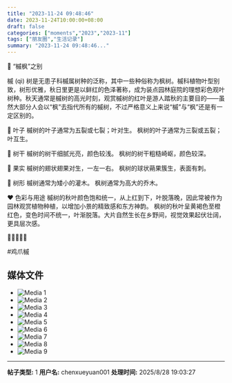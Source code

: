 ```yaml
---
title: "2023-11-24 09:48:46"
date: 2023-11-24T10:00:00+08:00
draft: false
categories: ["moments","2023","2023-11"]
tags: ["朋友圈","生活记录"]
summary: "2023-11-24 09:48:46..."
---
```


🍁 “槭枫”之别

槭 (qì) 树是无患子科槭属树种的泛称，其中一些种俗称为枫树。槭科植物叶型别致，树形优雅，秋日里更是以鲜红的色泽著称，成为装点园林庭院的理想彩色观叶树种。秋天通常是槭树的高光时刻，观赏槭树的红叶是游人踏秋的主要目的——虽然大部分人会以“枫”去指代所有的槭树，不过严格意义上来说“槭”与“枫”还是有一定区别的。

🍃 叶子
槭树的叶子通常为五裂或七裂；叶对生。
枫树的叶子通常为三裂或五裂；叶互生。

🌿 树干
槭树的树干细腻光亮，颜色较浅。
枫树的树干粗糙崎岖，颜色较深。

🌰 果实
槭树的翅状翅果对生，一左一右。
枫树的球状蒴果簇生，表面有刺。

🌳 树形
槭树通常为矮小的灌木。
枫树通常为高大的乔木。

❤️ 色彩与用途
槭树的秋叶颜色饱和统一，从上红到下，叶脱落晚，因此常被作为园林观赏植物种植，以增加小景的精致感和东方神韵。
枫树的秋叶呈黄褐色至橙红色，变色时间不统一，叶渐脱落。大片自然生长在乡野间，视觉效果起伏壮阔，更具层次感。

🍁🍁🍁🍁🍁

#鸡爪槭

## 媒体文件

- ![Media 1](/Moments/photos/2023-11-24/202311240948460.jpg)
- ![Media 2](/Moments/photos/2023-11-24/202311240948461.jpg)
- ![Media 3](/Moments/photos/2023-11-24/202311240948462.jpg)
- ![Media 4](/Moments/photos/2023-11-24/202311240948463.jpg)
- ![Media 5](/Moments/photos/2023-11-24/202311240948464.jpg)
- ![Media 6](/Moments/photos/2023-11-24/202311240948465.jpg)
- ![Media 7](/Moments/photos/2023-11-24/202311240948466.jpg)
- ![Media 8](/Moments/photos/2023-11-24/202311240948467.jpg)
- ![Media 9](/Moments/photos/2023-11-24/202311240948468.jpg)

---

**帖子类型:** 1
**用户名:** chenxueyuan001
**处理时间:** 2025/8/28 19:03:27